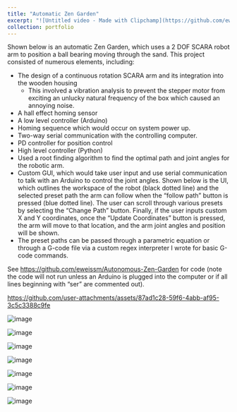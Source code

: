 ```yaml
---
title: "Automatic Zen Garden"
excerpt: "![Untitled video - Made with Clipchamp](https://github.com/eweissm/Autonomous-Zen-Garden/assets/73143081/3ab6f555-8f9d-4b08-80e6-b3ee96074b49)"
collection: portfolio
---
```


Shown below is an automatic Zen Garden, which uses a 2 DOF SCARA robot arm to position a ball bearing moving through the sand. This project consisted of numerous elements, including:
* The design of a continuous rotation SCARA arm and its integration into the wooden housing
  *	This involved a vibration analysis to prevent the stepper motor from exciting an unlucky natural frequency of the box which caused an annoying noise.
*	A hall effect homing sensor
*	A low level controller (Arduino)
  *	Homing sequence which would occur on system power up.
  *	Two-way serial communication with the controlling computer.
  *	PD controller for position control
*	High level controller (Python)
  *	Used a root finding algorithm to find the optimal path and joint angles for the robotic arm. 
  *	Custom GUI, which would take user input and use serial communication to talk with an Arduino to control the joint angles. Shown below is the UI, which outlines the workspace of the robot (black dotted line) and the selected preset path the arm can follow when the “follow path” button is pressed (blue dotted line). The user can scroll through various presets by selecting the “Change Path” button. Finally, if the user inputs custom X and Y coordinates, once the “Update Coordinates” button is pressed, the arm will move to that location, and the arm joint angles and position will be shown. 
  *	The preset paths can be passed through a parametric equation or through a G-code file via a custom regex interpreter I wrote for basic G-code commands.

See https://github.com/eweissm/Autonomous-Zen-Garden for code (note the code will not run unless an Arduino is plugged into the computer or if all lines beginning with “ser” are commented out).


https://github.com/user-attachments/assets/87ad1c28-59f6-4abb-af95-3c5c3388c9fe

![image](https://github.com/user-attachments/assets/0cb128d9-cbb4-4c88-910d-e1362cb3b47e)

![image](https://github.com/user-attachments/assets/915888d6-324d-4819-9a0b-257dcbc093f1)

![image](https://github.com/user-attachments/assets/642310da-0459-4fdb-82ea-550516700b7d)

![image](https://github.com/user-attachments/assets/641643cf-6f32-4fd3-b6bc-c3577a73c673)

![image](https://github.com/user-attachments/assets/fc0f7de1-8f93-44bb-ab4b-4f39f6c8822f)

![image](https://github.com/user-attachments/assets/37994141-4010-423b-8d04-ce67b0d2fade)

![image](https://github.com/user-attachments/assets/e81f3b05-42f6-422d-98ed-dbd8f6811b9c)
